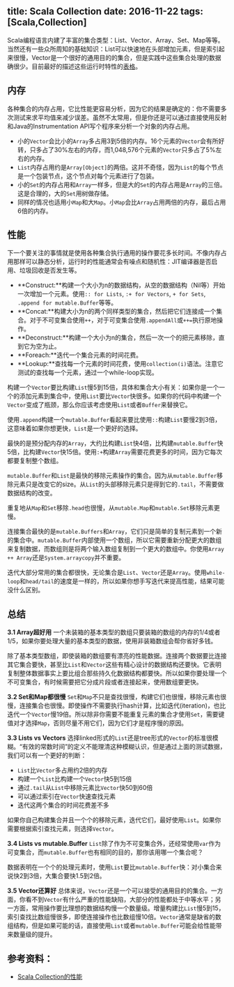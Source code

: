 title: Scala Collection
date: 2016-11-22
tags: [Scala,Collection]
---
Scala编程语言内建了丰富的集合类型：List、Vector、Array、Set、Map等等。当然还有一些众所周知的基础知识：List可以快速地在头部增加元素，但是索引起来很慢，Vector是一个很好的通用目的的集合，但是实践中这些集合处理的数据确很少。目前最好的描述这些运行时特性的[表格](http://docs.scala-lang.org/overviews/collections/performance-characteristics.html)。

<!--more-->
## 内存
各种集合的内存占用，它比性能更容易分析，因为它的结果是确定的：你不需要多次测试来求平均值来减少误差。虽然不太常用，但是你还是可以通过直接使用反射和Java的Instrumentation API写个程序来分析一个对象的内存占用。

- 小的`Vector`会比小的`Array`多占用3到5倍的内存。16个元素的`Vector`会有所好转，只多占了30%左右的内存，而1,048,576个元素的`Vector`只多占了5%左右的内存。
- `List`内存占用约是`Array[Object]`的两倍。这并不奇怪，因为`List`的每个节点是一个包装节点，这个节点对每个元素进行了包装。
- 小的`Set`的内存占用和`Array`一样多，但是大的`Set`的内存占用是`Array`的三倍。这是合理的，大的`Set`用树做存储。
- 同样的情况也适用小`Map`和大`Map`。小`Map`会比`Array`占用两倍的内存，最后占用6倍的内存。

## 性能
下一个要关注的事情就是使用各种集合执行通用的操作要花多长时间。不像内存占用那样可以静态分析，运行时的性能通常会有噪点和随机性：JIT编译器是否启用、垃圾回收是否发生等。

- **Construct:**构建一个大小为n的数据结构，从空的数据结构（Nil等）开始一次增加一个元素。使用`:: for Lists`, `:+ for Vectors`, `+ for Sets`, `.append for mutable.Buffer`等等。
- **Concat:**构建大小为n的两个同样类型的集合，然后把它们连接成一个集合。对于不可变集合使用`++`，对于可变集合使用`.appendAll`或`++=`执行原地操作。
- **Deconstruct:**构建一个大小为n的集合，然后一次一个的把元素移除，直到它为空为止。
- **Foreach:**迭代一个集合元素的时间花费。
- **Lookup:**查找每一个元素的时间花费，使用`collection(i)`语法。注意它测试的查找每一个元素，通过一个while-loop实现。

构建一个`Vector`要比构建`List`慢5到15倍，具体和集合大小有关：如果你是一个一个的添加元素到集合中，使用`List`要比`Vector`快很多。如果你的代码中构建一个`Vector`变成了瓶颈，那么你应该考虑使用`List`或者`Buffer`来替换它。

使用`.append`构建一个`mutable.Buffer`看起来要比使用`::`构建`List`要慢2到3倍，这意味着如果你想更快，`List`是一个更好的选择。

最快的是预分配内存的`Array`，大约比构建`List`快4倍，比构建`mutable.Buffer`快5倍，比构建`Vector`快15倍。使用`:+`构建`Array`需要花费更多的时间，因为它每次都要复制整个数组。

`mutable.Buffer`和`List`是最快的移除元素操作的集合。因为从`mutable.Buffer`移除元素只是改变它的size。从`List`的头部移除元素只是得到它的`.tail`，不需要做数据结构的改变。

重复地从`Map`和`Set`移除`.head`也很慢，从`mutable.Map`和`mutable.Set`移除元素更慢。

连接集合最快的是`mutable.Buffers`和`Array`，它们只是简单的复制元素到一个新的集合中。`mutable.Buffer`内部使用一个数组，所以它需要重新分配更大的数组来复制数据，而数组则是将两个输入数组复制到一个更大的数组中。你使用`Array ++ Array`还是`System.arraycopy`并不重要。

迭代大部分常用的集合都很快，无论集合是`List`、`Vector`还是`Array`。使用`while-loop`和`head/tail`的速度是一样的，所以如果你想手写迭代来提高性能，结果可能没什么区别。

## 总结
**3.1 Array超好用**
一个未装箱的基本类型的数组只要装箱的数组的内存的1/4或者1/5，如果你要处理大量的基本类型的数据，使用非装箱数组会帮你省好多钱。

除了基本类型数组，即使装箱的数组要有漂亮的性能数据。连接两个数据要比连接其它集合要快，甚至比`List`和`Vector`这些有精心设计的数据结构还要快。它表明复制整体数据事实上要比组合那些持久化数据结构都要快。所以如果你要处理一个不可变集合，有时候需要把它分成片段或者连接起来，使用数组要更快。

**3.2 Set和Map都很慢**
`Set`和`Map`不只是查找很慢，构建它们也很慢，移除元素也很慢，连接集合也很慢。即使操作不需要执行hash计算，比如迭代(iteration)，也比迭代一个`Vector`慢19倍。所以除非你需要不能重复元素的集合才使用`Set`，需要键值对才选择`Map`，否则尽量不用它们，因为它们才是程序慢的原因。

**3.3 Lists vs Vectors**
选择linked形式的`List`还是tree形式的`Vector`的标准很模糊。“有效的常数时间”的定义不能理清这种模糊认识，但是通过上面的测试数据，我们可以有一个更好的判断：

- `List`比`Vector`多占用约2倍的内存
- 构建一个`List`比构建一个`Vector`快5到15倍
- 通过`.tail`从`List`中移除元素比`Vector`快50到60倍
- 可以通过索引在`Vector`快速查找元素
- 迭代这两个集合的时间花费差不多

如果你自己构建集合并且一个个的移除元素，迭代它们，最好使用`List`。如果你需要根据索引查找元素，则选择`Vector`。

**3.4 Lists vs mutable.Buffer**
`List`除了作为不可变集合外，还经常使用`var`作为可变集合，而`mutable.Buffer`也有相同的目的，那你该用哪一个集合呢？

数据表明在一个个的处理元素时，使用`List`要比`mutable.Buffer`快：对小集合来说快2到3倍，大集合要快1.5到2倍。

**3.5 Vector还算好**
总体来说，`Vector`还是一个可以接受的通用目的的集合。一方面，你看不到`Vector`有什么严重的性能缺陷，大部分的性能都处于中等水平；另一方面，常用操作要比理想的数据结构慢一个数量级。增量构建比`List`慢5到15，索引查找比数组慢很多，即使连接操作也比数组慢10倍。`Vector`通常是缺省的数组结构，但是如果可能的话，直接使用`List`或者`mutable.Buffer`可能会给性能带来数量级的提升。

## 参考资料：
- [Scala Collection的性能](http://colobu.com/2016/11/17/Benchmarking-Scala-Collections/)